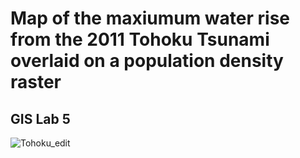 # Map of the maxiumum water rise from the 2011 Tohoku Tsunami overlaid on a population density raster
## GIS Lab 5
![Tohoku_edit](https://user-images.githubusercontent.com/45399983/133865721-5ebfd9e4-8eca-48b9-a0d1-2092d8626ba1.png)
